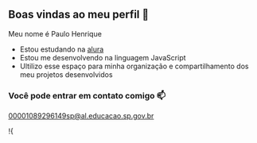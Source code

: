 ## Boas vindas ao meu perfil 💙

Meu nome é Paulo Henrique

- Estou estudando na [alura](https://www.alura.com.br)
- Estou me desenvolvendo na linguagem JavaScript
- Ultilizo esse espaço para minha organização e compartilhamento dos meu projetos desenvolvidos

### Você pode entrar em contato comigo 📫

00001089296149sp@al.educacao.sp.gov.br

!{[](https://media1.tenor.com/m/r0R0N3dI3kIAAAAd/dancing-cat-dance.gif)
